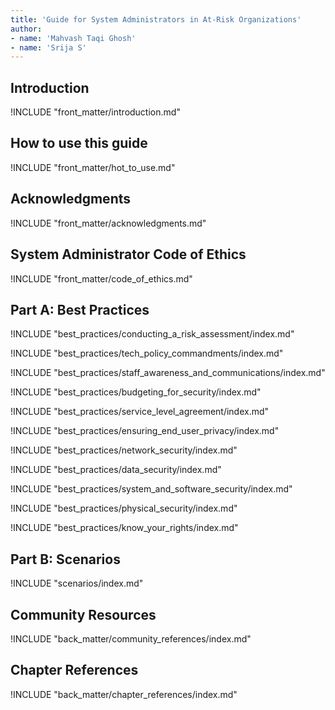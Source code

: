 ```yaml
---
title: 'Guide for System Administrators in At‐Risk Organizations'
author:
- name: 'Mahvash Taqi Ghosh'
- name: 'Srija S'
---
```


## Introduction

!INCLUDE "front_matter/introduction.md"

## How to use this guide

!INCLUDE "front_matter/hot_to_use.md"

## Acknowledgments

!INCLUDE "front_matter/acknowledgments.md"

## System Administrator Code of Ethics

!INCLUDE "front_matter/code_of_ethics.md"

## Part A: Best Practices

!INCLUDE "best_practices/conducting_a_risk_assessment/index.md"

!INCLUDE "best_practices/tech_policy_commandments/index.md"

!INCLUDE "best_practices/staff_awareness_and_communications/index.md"

!INCLUDE "best_practices/budgeting_for_security/index.md"

!INCLUDE "best_practices/service_level_agreement/index.md"

!INCLUDE "best_practices/ensuring_end_user_privacy/index.md"

!INCLUDE "best_practices/network_security/index.md"

!INCLUDE "best_practices/data_security/index.md"

!INCLUDE "best_practices/system_and_software_security/index.md"

!INCLUDE "best_practices/physical_security/index.md"

!INCLUDE "best_practices/know_your_rights/index.md"

## Part B: Scenarios

!INCLUDE "scenarios/index.md"

## Community Resources

!INCLUDE "back_matter/community_references/index.md"

## Chapter References

!INCLUDE "back_matter/chapter_references/index.md"
